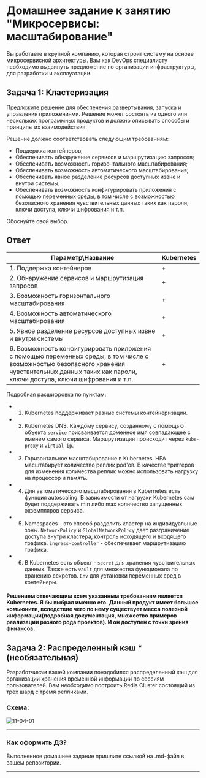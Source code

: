 
# Домашнее задание к занятию "Микросервисы: масштабирование"

Вы работаете в крупной компанию, которая строит систему на основе микросервисной архитектуры.
Вам как DevOps специалисту необходимо выдвинуть предложение по организации инфраструктуры, для разработки и эксплуатации.

## Задача 1: Кластеризация

Предложите решение для обеспечения развертывания, запуска и управления приложениями.
Решение может состоять из одного или нескольких программных продуктов и должно описывать способы и принципы их взаимодействия.

Решение должно соответствовать следующим требованиям:
- Поддержка контейнеров;
- Обеспечивать обнаружение сервисов и маршрутизацию запросов;
- Обеспечивать возможность горизонтального масштабирования;
- Обеспечивать возможность автоматического масштабирования;
- Обеспечивать явное разделение ресурсов доступных извне и внутри системы;
- Обеспечивать возможность конфигурировать приложения с помощью переменных среды, в том числе с возможностью безопасного хранения чувствительных данных таких как пароли, ключи доступа, ключи шифрования и т.п.

Обоснуйте свой выбор.

## Ответ

| Параметр\Название                                                                                                                                                                                   | Kubernetes |
|-----------------------------------------------------------------------------------------------------------------------------------------------------------------------------------------------------|------------|
| 1. Поддержка контейнеров                                                                                                                                                                            | +          |
| 2. Обнаружение сервисов и маршрутизация запросов                                                                                                                                                    | +          |
| 3. Возможность горизонтального масштабирования                                                                                                                                                      | +          |
| 4. Возможность автоматического масштабирования                                                                                                                                                      | +          |
| 5. Явное разделение ресурсов доступных извне и внутри системы                                                                                                                                       | +          |
| 6. Возможность конфигурировать приложения с помощью переменных среды, в том числе с возможностью безопасного хранения чувствительных данных таких как пароли, ключи доступа, ключи шифрования и т.п. | +          |

Подробная расшифровка по пунктам:

- 1. Kubernetes поддерживает разные системы контейнеризации.
- 2. Kubernetes DNS. Каждому сервису, созданному с помощью объекта `service` присваивается доменное имя совпадающее с именем самого сервиса. Маршрутизация происходит через `kube-proxy` и `virtual ip`.
- 3. Горизонтальное масштабирование в Kubernetes. HPA масштабирует количество реплик pod'ов. В качестве триггеров для изменения количества реплик можно использовать нагрузку на процессор и память.
- 4. Для автоматического масштабирования в Kubernetes есть функция autoscaling. В зависимости от нагрузки Kubernetes сам будет поддерживать min либо max количество запущенных экземпляров сервиса.
- 5. Namespaces - это способ разделить кластер на индивидуальные зоны. `NetworkPolicy` и `GlobalNetworkPolicy` дает разграничение доступа внутри кластера, контроль исходящего и входящего трафика. `ingress-controller` - обеспечивает маршрутизацию трафика.
- 6. В Kubernetes есть объект - `secret` для хранения чувствительных данных. Также есть `vault` для множества функционала по хранению секретов. `Env` для установки переменных сред в контейнеры.

#### Решением отвечающим всем указанным требованиям является Kubernetes. Я бы выбрал именно его. Данный продукт имеет большое комьюнити, вследствие чего по нему существует масса полезной информации(подробная документация, множество примеров реализации разного рода проектов). И он доступен с точки зрения финансов.


## Задача 2: Распределенный кэш * (необязательная)

Разработчикам вашей компании понадобился распределенный кэш для организации хранения временной информации по сессиям пользователей.
Вам необходимо построить Redis Cluster состоящий из трех шард с тремя репликами.

### Схема:

![11-04-01](https://user-images.githubusercontent.com/1122523/114282923-9b16f900-9a4f-11eb-80aa-61ed09725760.png)

---

### Как оформить ДЗ?

Выполненное домашнее задание пришлите ссылкой на .md-файл в вашем репозитории.

---
